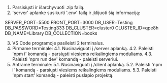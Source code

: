 1. Parsisiųsti ir išarchyvuoti .zip failą.
2. 'server' aplanke susikurti '.env' failą ir įklijuoti šią informaciją:

SERVER_PORT=5500
FRONT_PORT=3000
DB_USER=Testing
DB_PASSWORD=Testing333
DB_CLUSTER=cluster0
CLUSTER_ID=qpe8h
DB_NAME=Library
DB_COLLECTION=books

3. VS Code programoje pasileisti 2 terminalus.
4. Pirmame terminale:
  4.1. Nusinaviguoti į /server aplanką.
  4.2. Paleisti 'npm i' komandą - parsiųsti viesiems reikalingiems moduliams.
  4.3. Paleisti 'npm run dev' komandą - paleisti serveriui.
5. Antrame terminale:
 5.1. Nusinaviguoti į /client aplanką.
 5.2. Paleisti 'npm i' komandą - parsiųsti viesiems reikalingiems moduliams.
 5.3. Paleisti 'npm start' komandą - paleisti puslapio projektą.